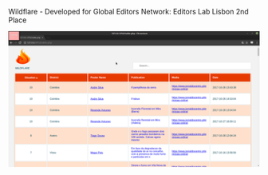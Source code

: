 Wildflare - Developed for Global Editors Network: Editors Lab Lisbon
2nd Place

![alt text](https://raw.githubusercontent.com/spc94/Wildflare/master/Screenshot%20at%202017-10-28%2023-00-02.png)
